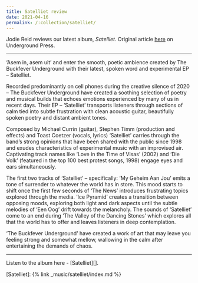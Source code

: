 ```yaml
---
title: Satelliet review
date: 2021-04-16
permalink: /:collection/satelliet/
---
```


Jodie Reid reviews our latest album, _Satelliet_. Original article [here](https://www.undergroundpress.co.za/reviews/eps/review-satelliet-the-buckfever-underground) on Underground Press.

---

‘Asem in, asem uit’ and enter the smooth, poetic ambience created by The Buckfever Underground with their latest, spoken word and experimental EP – Satelliet.

Recorded predominantly on cell phones during the creative silence of 2020 – The Buckfever Underground have created a soothing selection of poetry and musical builds that echoes emotions experienced by many of us in recent days. Their EP – ‘Satelliet’ transports listeners through sections of calm tied into subtle frustration with clean acoustic guitar, beautifully spoken poetry and distant ambient tones.

Composed by Michael Currin (guitar), Stephen Timm (production and effects) and Toast Coetzer (vocals, lyrics) ‘Satelliet’ carries through the band’s strong opinions that have been shared with the public since 1998 and exudes characteristics of experimental music with an improvised air. Captivating track names like ‘Love in the Time of Visas’ (2002) and ‘Die Volk’ (featured in the top 100 best protest songs, 1998) engage eyes and ears simultaneously.

The first two tracks of ‘Satelliet’ – specifically: ‘My Geheim Aan Jou’ emits a tone of surrender to whatever the world has in store. This mood starts to shift once the first few seconds of ‘The News’ introduces frustrating topics explored through the media. ‘Ice Pyramid’ creates a transition between opposing moods, exploring both light and dark aspects until the subtle melodies of ‘Een Oog’ drift towards the melancholy. The sounds of ‘Satelliet’ come to an end during ‘The Valley of the Dancing Stones’ which explores all that the world has to offer and leaves listeners in deep contemplation.

‘The Buckfever Underground’ have created a work of art that may leave you feeling strong and somewhat mellow, wallowing in the calm after entertaining the demands of chaos.

---

Listen to the album here - [Satelliet][].

[Satelliet]: {% link _music/satelliet/index.md %}
